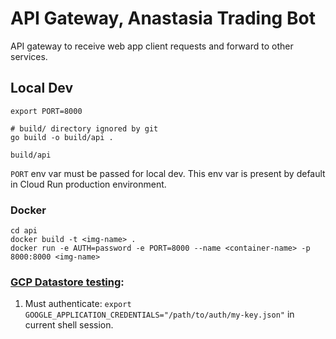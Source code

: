 # API Gateway, Anastasia Trading Bot

API gateway to receive web app client requests and forward to other services.

## Local Dev

```
export PORT=8000

# build/ directory ignored by git
go build -o build/api .

build/api
```


`PORT` env var must be passed for local dev. This env var is present by default in Cloud Run production environment.

### Docker

```
cd api
docker build -t <img-name> .
docker run -e AUTH=password -e PORT=8000 --name <container-name> -p 8000:8000 <img-name>
```

### [GCP Datastore testing](https://cloud.google.com/datastore/docs/reference/libraries#client-libraries-install-go):

1. Must authenticate: `export GOOGLE_APPLICATION_CREDENTIALS="/path/to/auth/my-key.json"` in current shell session.
